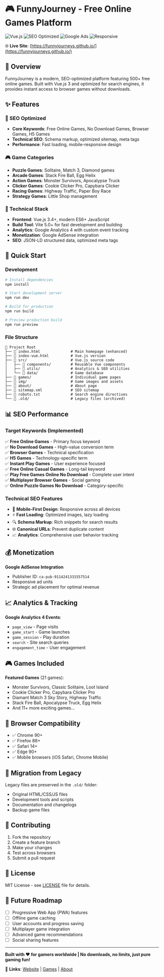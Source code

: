 # 🎮 FunnyJourney - Free Online Games Platform

![Vue.js](https://img.shields.io/badge/Vue.js-3.4+-4FC08D?logo=vue.js&logoColor=white)
![SEO Optimized](https://img.shields.io/badge/SEO-Optimized-success)
![Google Ads](https://img.shields.io/badge/Google-Ads_Integrated-blue)
![Responsive](https://img.shields.io/badge/Design-Responsive-green)

🌐 **Live Site**: [https://funnyjourneys.github.io/](https://funnyjourneys.github.io/)

## 📖 Overview

FunnyJourney is a modern, SEO-optimized platform featuring 500+ free online games. Built with Vue.js 3 and optimized for search engines, it provides instant access to browser games without downloads.

## ✨ Features

### 🎯 SEO Optimized
- **Core Keywords**: Free Online Games, No Download Games, Browser Games, H5 Games
- **Technical SEO**: Schema markup, optimized sitemap, meta tags
- **Performance**: Fast loading, mobile-responsive design

### 🎮 Game Categories
- **Puzzle Games**: Solitaire, Match 3, Diamond games
- **Arcade Games**: Stack Fire Ball, Egg Helix
- **Action Games**: Monster Survivors, Apocalypse Truck
- **Clicker Games**: Cookie Clicker Pro, Capybara Clicker
- **Racing Games**: Highway Traffic, Paper Boy Race
- **Strategy Games**: Little Shop management

### 🔧 Technical Stack
- **Frontend**: Vue.js 3.4+, modern ES6+ JavaScript
- **Build Tool**: Vite 5.0+ for fast development and building
- **Analytics**: Google Analytics 4 with custom event tracking
- **Monetization**: Google AdSense integration
- **SEO**: JSON-LD structured data, optimized meta tags

## 🚀 Quick Start

### Development
```bash
# Install dependencies
npm install

# Start development server
npm run dev

# Build for production
npm run build

# Preview production build
npm run preview
```

### File Structure
```
📁 Project Root
├── 📄 index.html              # Main homepage (enhanced)
├── 📄 index-vue.html          # Vue.js version
├── 📁 src/                    # Vue.js source code
│   ├── 📁 components/         # Reusable Vue components
│   ├── 📁 utils/              # Analytics & SEO utilities
│   └── 📁 data/               # Game database
├── 📁 games/                  # Individual game pages
├── 📁 img/                    # Game images and assets
├── 📁 about/                  # About page
├── 📄 sitemap.xml             # SEO sitemap
├── 📄 robots.txt              # Search engine directives
└── 📁 .old/                   # Legacy files (archived)
```

## 📊 SEO Performance

### Target Keywords (Implemented)
✅ **Free Online Games** - Primary focus keyword  
✅ **No Download Games** - High-value conversion term  
✅ **Browser Games** - Technical specification  
✅ **H5 Games** - Technology-specific term  
✅ **Instant Play Games** - User experience focused  
✅ **Free Online Casual Games** - Long-tail keyword  
✅ **Play Free Games Online No Download** - Complete user intent  
✅ **Multiplayer Browser Games** - Social gaming  
✅ **Online Puzzle Games No Download** - Category-specific  

### Technical SEO Features
- 📱 **Mobile-First Design**: Responsive across all devices
- ⚡ **Fast Loading**: Optimized images, lazy loading
- 🔍 **Schema Markup**: Rich snippets for search results
- 🌐 **Canonical URLs**: Prevent duplicate content
- 📈 **Analytics**: Comprehensive user behavior tracking

## 💰 Monetization

**Google AdSense Integration**
- Publisher ID: `ca-pub-9114241331557514`
- Responsive ad units
- Strategic ad placement for optimal revenue

## 📈 Analytics & Tracking

**Google Analytics 4 Events**:
- `page_view` - Page visits
- `game_start` - Game launches
- `game_session` - Play duration
- `search` - Site search queries
- `engagement_time` - User engagement

## 🎮 Games Included

**Featured Games** (21 games):
- Monster Survivors, Classic Solitaire, Loot Island
- Cookie Clicker Pro, Capybara Clicker Pro
- Diamant Match 3 Sky Story, Highway Traffic
- Stack Fire Ball, Apocalypse Truck, Egg Helix
- And 11+ more exciting games...

## 📱 Browser Compatibility

- ✅ Chrome 90+
- ✅ Firefox 88+
- ✅ Safari 14+
- ✅ Edge 90+
- ✅ Mobile browsers (iOS Safari, Chrome Mobile)

## 🔄 Migration from Legacy

Legacy files are preserved in the `.old/` folder:
- Original HTML/CSS/JS files
- Development tools and scripts
- Documentation and changelogs
- Backup game files

## 🤝 Contributing

1. Fork the repository
2. Create a feature branch
3. Make your changes
4. Test across browsers
5. Submit a pull request

## 📄 License

MIT License - see [LICENSE](LICENSE) file for details.

## 🎯 Future Roadmap

- [ ] Progressive Web App (PWA) features
- [ ] Offline game caching
- [ ] User accounts and progress saving
- [ ] Multiplayer game integration
- [ ] Advanced game recommendations
- [ ] Social sharing features

---

**Built with ❤️ for gamers worldwide | No downloads, no limits, just pure gaming fun!**

🔗 **Links**: [Website](https://funnyjourneys.github.io/) | [Games](https://funnyjourneys.github.io/games/) | [About](https://funnyjourneys.github.io/about/)